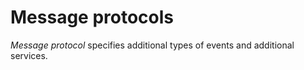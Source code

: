 # Message protocols

*Message protocol* specifies additional types of events and additional services.
